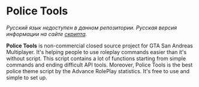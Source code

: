 # Police Tools
_Русский язык недоступен в данном репозитории. Русская версия информации на сайте [скрипта](http://policetools.ru)._

**Police Tools** is non-commercial closed source project for GTA San Andreas Multiplayer. It's helping people to use roleplay commands easier than it's without script. This script contains a lot of functions starting from simple commands and ending difficult API tools. Moreover, Police Tools is the best police theme script by the Advance RolePlay statistics. It's free to use and simple to set up.

